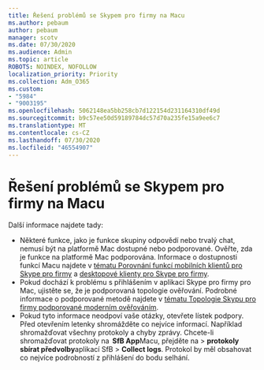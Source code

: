 ```yaml
---
title: Řešení problémů se Skypem pro firmy na Macu
ms.author: pebaum
author: pebaum
manager: scotv
ms.date: 07/30/2020
ms.audience: Admin
ms.topic: article
ROBOTS: NOINDEX, NOFOLLOW
localization_priority: Priority
ms.collection: Adm_O365
ms.custom:
- "5984"
- "9003195"
ms.openlocfilehash: 5062148ea5bb258cb7d122154d231164310df49d
ms.sourcegitcommit: b9c57ee50d59189784dc57d70a235fe15a9ee6c7
ms.translationtype: MT
ms.contentlocale: cs-CZ
ms.lasthandoff: 07/30/2020
ms.locfileid: "46554907"
---
```

# <a name="troubleshoot-issues-with-skype-for-business-on-mac"></a>Řešení problémů se Skypem pro firmy na Macu

Další informace najdete tady: 

- Některé funkce, jako je funkce skupiny odpovědí nebo trvalý chat, nemusí být na platformě Mac dostupné nebo podporované. Ověřte, zda je funkce na platformě Mac podporována. Informace o dostupnosti funkcí Macu najdete v [tématu Porovnání funkcí mobilních klientů pro Skype pro firmy](https://technet.microsoft.com/library/Dn951412.aspx) a [desktopové klienty pro Skype pro firmy](https://docs.microsoft.com/skypeforbusiness/plan-your-deployment/clients-and-devices/desktop-feature-comparison).
- Pokud dochází k problému s přihlášením v aplikaci Skype pro firmy pro Mac, ujistěte se, že je podporovaná topologie ověřování. Podrobné informace o podporované metodě najdete v [tématu Topologie Skypu pro firmy podporované moderním ověřováním](https://docs.microsoft.com/skypeforbusiness/plan-your-deployment/modern-authentication/topologies-supported).  
- Pokud tyto informace neodpoví vaše otázky, otevřete lístek podpory. Před otevřením letenky shromážděte co nejvíce informací. Například shromažďovat všechny protokoly a chyby zprávy. Chcete-li shromažďovat protokoly na  **SfB App**Macu, přejděte na  >  **protokoly sbírat předvolby**aplikací SfB  >  **Collect logs**.  Protokol by měl obsahovat co nejvíce podrobností z přihlášení do bodu selhání.